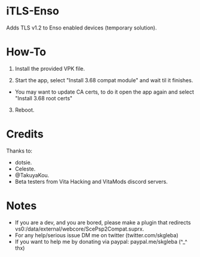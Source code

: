 # iTLS-Enso
Adds TLS v1.2 to Enso enabled devices (temporary solution).

# How-To

1) Install the provided VPK file.

2) Start the app, select "Install 3.68 compat module" and wait til it finishes.
 - You may want to update CA certs, to do it open the app again and select "Install 3.68 root certs"

3) Reboot.

# Credits
Thanks to:
- dotsie.
- Celeste.
- @TakuyaKou.
- Beta testers from Vita Hacking and VitaMods discord servers.

# Notes
- If you are a dev, and you are bored, please make a plugin that redirects vs0:/data/external/webcore/ScePsp2Compat.suprx.
- For any help/serious issue DM me on twitter (twitter.com/skgleba)
- If you want to help me by donating via paypal: paypal.me/skgleba (^_^ thx)
